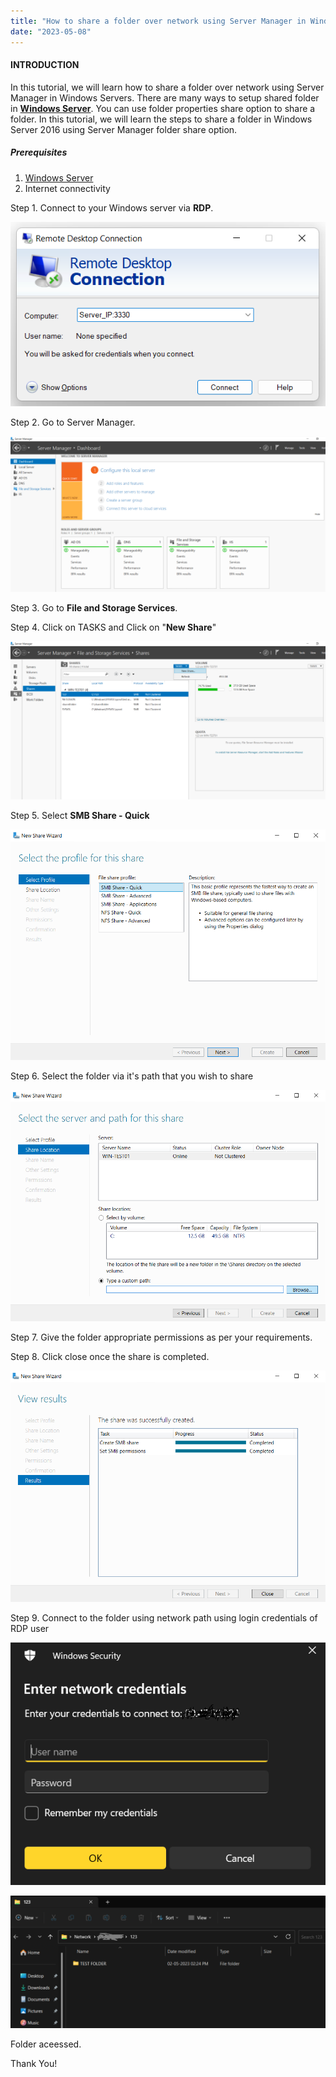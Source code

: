 ```yaml
---
title: "How to share a folder over network using Server Manager in Windows Servers"
date: "2023-05-08"
---
```


#### INTRODUCTION

In this tutorial, we will learn how to share a folder over network using Server Manager in Windows Servers. There are many ways to setup shared folder in **[Windows Server](https://www.microsoft.com/en-us/evalcenter/evaluate-windows-server-2022)**. You can use folder properties share option to share a folder. In this tutorial, we will learn the steps to share a folder in Windows Server 2016 using Server Manager folder share option.

##### Prerequisites

1. [Windows Server](https://utho.com/docs/tutorial/how-to-reset-a-lost-administrator-password-in-windows-server/)
2. Internet connectivity

Step 1. Connect to your Windows server via **RDP**.

![Share folder Server Manager](images/Screenshot_2-47.png)

Step 2. Go to Server Manager.

![Share folder Server Manager](images/Screenshot_1-37-1024x506.png)

Step 3. Go to **File and Storage Services**.

Step 4. Click on TASKS and Click on "**New Share**"

![](images/Screenshot_2-45-1024x513.png)

Step 5. Select **SMB Share - Quick**

![Share folder Server Manager](images/Screenshot_3-35.png)

Step 6. Select the folder via it's path that you wish to share

![](images/Screenshot_4-37.png)

Step 7. Give the folder appropriate permissions as per your requirements.

Step 8. Click close once the share is completed.

![Share folder Server Manager](images/Screenshot_5-30.png)

Step 9. Connect to the folder using network path using login credentials of RDP user

![](images/Screenshot_6-30.png)

![Share folder Server Manager](images/Screenshot_7-27-1024x430.png)

Folder aceessed.

Thank You!

